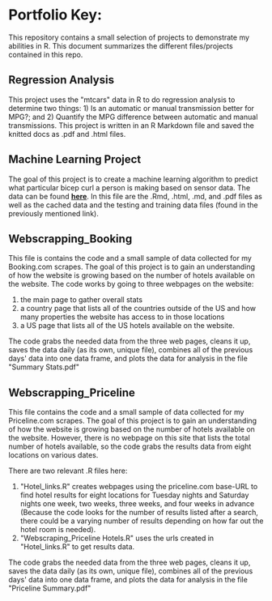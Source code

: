 # Portfolio Key: 
This repository contains a small selection of projects to demonstrate my abilities in R. This document summarizes the different files/projects contained in this repo.

## Regression Analysis
This project uses the "mtcars" data in R to do regression analysis to determine two things: 1) Is an automatic or manual transmission better for MPG?; and 2) Quantify the MPG difference between automatic and manual transmissions. This project is written in an R Markdown file and saved the knitted docs as .pdf and .html files.

## Machine Learning Project
The goal of this project is to create a machine learning algorithm to predict what particular bicep curl a person is making based on sensor data. The data can be found __[here](http://groupware.les.inf.puc-rio.br/har)__. In this file are the .Rmd, .html, .md, and .pdf files as well as the cached data and the testing and training data files (found in the previously mentioned link).

## Webscrapping_Booking
This file is contains the code and a small sample of data collected for my Booking.com scrapes. The goal of this project is to gain an understanding of how the website is growing based on the number of hotels available on the website. The code works by going to three webpages on the website: 

1) the main page to gather overall stats
2) a country page that lists all of the countries outside of the US and how many properties the website has access to in those locations
3) a US page that lists all of the US hotels available on the website. 

The code grabs the needed data from the three web pages, cleans it up, saves the data daily (as its own, unique file), combines all of the previous days' data into one data frame, and plots the data for analysis in the file "Summary Stats.pdf"

## Webscrapping_Priceline
This file contains the code and a small sample of data collected for my Priceline.com scrapes. The goal of this project is to gain an understanding of how the website is growing based on the number of hotels available on the website. However, there is no webpage on this site that lists the total number of hotels available, so the code grabs the results data from eight locations on various dates. 

There are two relevant .R files here:

1) "Hotel_links.R" creates webpages using the priceline.com base-URL to find hotel results for eight locations for Tuesday nights and Saturday nights one week, two weeks, three weeks, and four weeks in advance (Because the code looks for the number of results listed after a search, there could be a varying number of results depending on how far out the hotel room is needed).
2) "Webscraping_Priceline Hotels.R" uses the urls created in "Hotel_links.R" to get results data. 

The code grabs the needed data from the three web pages, cleans it up, saves the data daily (as its own, unique file), combines all of the previous days' data into one data frame, and plots the data for analysis in the file "Priceline Summary.pdf"

